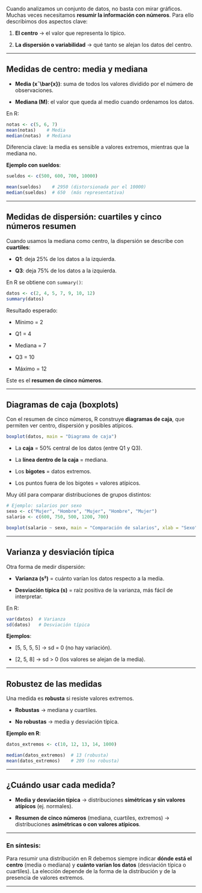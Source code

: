 
Cuando analizamos un conjunto de datos, no basta con mirar gráficos. Muchas veces necesitamos **resumir la información con números**. Para ello describimos dos aspectos clave:

1. **El centro** → el valor que representa lo típico.
    
2. **La dispersión o variabilidad** → qué tanto se alejan los datos del centro.
    

---

## Medidas de centro: media y mediana

- **Media (xˉ\bar{x})**: suma de todos los valores dividido por el número de observaciones.
    
- **Mediana (M)**: el valor que queda al medio cuando ordenamos los datos.
    

En R:

```R
notas <- c(5, 6, 7)
mean(notas)    # Media
median(notas)  # Mediana
```

 Diferencia clave: la media es sensible a valores extremos, mientras que la mediana no.

**Ejemplo con sueldos**:

```R
sueldos <- c(500, 600, 700, 10000)

mean(sueldos)    # 2950 (distorsionada por el 10000)
median(sueldos)  # 650  (más representativa)
```

---

## Medidas de dispersión: cuartiles y cinco números resumen

Cuando usamos la mediana como centro, la dispersión se describe con **cuartiles**:

- **Q1**: deja 25% de los datos a la izquierda.
    
- **Q3**: deja 75% de los datos a la izquierda.
    

En R se obtiene con `summary()`:

```R
datos <- c(2, 4, 5, 7, 9, 10, 12)
summary(datos)
```

Resultado esperado:

- Mínimo = 2
    
- Q1 = 4
    
- Mediana = 7
    
- Q3 = 10
    
- Máximo = 12
    

Este es el **resumen de cinco números**.

---

## Diagramas de caja (boxplots)

Con el resumen de cinco números, R construye **diagramas de caja**, que permiten ver centro, dispersión y posibles atípicos.

```R
boxplot(datos, main = "Diagrama de caja")
```

- La **caja** = 50% central de los datos (entre Q1 y Q3).
    
- La **línea dentro de la caja** = mediana.
    
- Los **bigotes** = datos extremos.
    
- Los puntos fuera de los bigotes = valores atípicos.
    

 Muy útil para comparar distribuciones de grupos distintos:

```R
# Ejemplo: salarios por sexo
sexo <- c("Mujer", "Hombre", "Mujer", "Hombre", "Mujer")
salario <- c(600, 750, 500, 1200, 700)

boxplot(salario ~ sexo, main = "Comparación de salarios", xlab = "Sexo", ylab = "Salario")
```

---

## Varianza y desviación típica

Otra forma de medir dispersión:

- **Varianza (s²)** = cuánto varían los datos respecto a la media.
    
- **Desviación típica (s)** = raíz positiva de la varianza, más fácil de interpretar.
    

En R:

```R
var(datos)  # Varianza
sd(datos)   # Desviación típica
```

**Ejemplos**:

- [5, 5, 5, 5] → sd = 0 (no hay variación).
    
- [2, 5, 8] → sd > 0 (los valores se alejan de la media).
    

---

## Robustez de las medidas

Una medida es **robusta** si resiste valores extremos.

- **Robustas** → mediana y cuartiles.
    
- **No robustas** → media y desviación típica.
    

**Ejemplo en R**:

```R
datos_extremos <- c(10, 12, 13, 14, 1000)

median(datos_extremos)  # 13 (robusta)
mean(datos_extremos)    # 209 (no robusta)
```

---

## ¿Cuándo usar cada medida?

- **Media y desviación típica** → distribuciones **simétricas y sin valores atípicos** (ej. normales).
    
- **Resumen de cinco números** (mediana, cuartiles, extremos) → distribuciones **asimétricas o con valores atípicos**.
    

---

### En síntesis:  

Para resumir una distribución en R debemos siempre indicar **dónde está el centro** (media o mediana) y **cuánto varían los datos** (desviación típica o cuartiles). La elección depende de la forma de la distribución y de la presencia de valores extremos.

---

